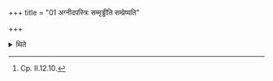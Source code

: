 +++
title = "01 अग्नीदपस्त्रिः सम्मृड्ढीति सम्प्रेष्यति"

+++

<details><summary>थिते</summary>

1. (The Adhvaryu) gives an order, "O Agnīdh, do you brush up the water for three times".[^1]   

[^1]: Cp. II.12.10.
</details>
